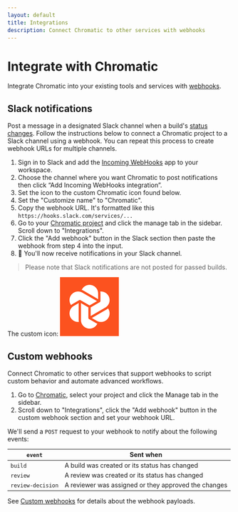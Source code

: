 ```yaml
---
layout: default
title: Integrations
description: Connect Chromatic to other services with webhooks
---
```


# Integrate with Chromatic

Integrate Chromatic into your existing tools and services with [webhooks](https://en.wikipedia.org/wiki/Webhook).

## Slack notifications

Post a message in a designated Slack channel when a build's [status changes](#result-and-status-codes). Follow the instructions below to connect a Chromatic project to a Slack channel using a webhook. You can repeat this process to create webhook URLs for multiple channels.

1. Sign in to Slack and add the [Incoming WebHooks](https://slack.com/apps/A0F7XDUAZ-incoming-webhooks) app to your workspace.
2. Choose the channel where you want Chromatic to post notifications then click “Add Incoming WebHooks integration”.
3. Set the icon to the custom Chromatic icon found below.
4. Set the "Customize name" to "Chromatic".
5. Copy the webhook URL. It's formatted like this `https://hooks.slack.com/services/...`
6. Go to your [Chromatic project](https://www.chromatic.com/start) and click the manage tab in the sidebar. Scroll down to "Integrations".
7. Click the "Add webhook" button in the Slack section then paste the webhook from step 4 into the input.
8. 🎉 You'll now receive notifications in your Slack channel.

> Please note that Slack notifications are not posted for passed builds.

The custom icon:
![Chromatic Slack icon](img/chromatic-slack-icon.png)

## Custom webhooks

Connect Chromatic to other services that support webhooks to script custom behavior and automate advanced workflows.

1. Go to [Chromatic](https://www.chromatic.com/start), select your project and click the Manage tab in the sidebar.
2. Scroll down to "Integrations", click the "Add webhook" button in the custom webhook section and set your webhook URL.

We'll send a `POST` request to your webhook to notify about the following events:

| `event`           | Sent when                                            |
| ----------------- | ---------------------------------------------------- |
| `build`           | A build was created or its status has changed        |
| `review`          | A review was created or its status has changed       |
| `review-decision` | A reviewer was assigned or they approved the changes |

See [Custom webhooks](custom-webhooks) for details about the webhook payloads.

